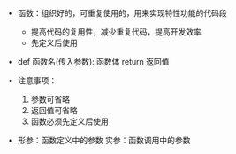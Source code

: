 - 函数：组织好的，可重复使用的，用来实现特性功能的代码段
	- 提高代码的复用性，减少重复代码，提高开发效率
	- 先定义后使用

- def 函数名(传入参数):
	  函数体
	  return 返回值

- 注意事项：
	1. 参数可省略
	2. 返回值可省略
	3. 函数必须先定义后使用

- 形参：函数定义中的参数
  实参：函数调用中的参数

